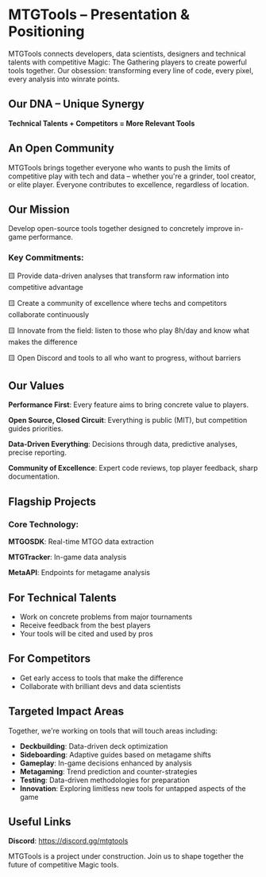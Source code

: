 # MTGTools – Presentation & Positioning

MTGTools connects developers, data scientists, designers and technical talents with competitive Magic: The Gathering players to create powerful tools together. 
Our obsession: transforming every line of code, every pixel, every analysis into winrate points.

## Our DNA – Unique Synergy

**Technical Talents + Competitors = More Relevant Tools**

## An Open Community

MTGTools brings together everyone who wants to push the limits of competitive play with tech and data – whether you're a grinder, tool creator, or elite player. Everyone contributes to excellence, regardless of location.

## Our Mission

Develop open-source tools together designed to concretely improve in-game performance.

### Key Commitments:

🟨 Provide data-driven analyses that transform raw information into competitive advantage

🟨 Create a community of excellence where techs and competitors collaborate continuously

🟨 Innovate from the field: listen to those who play 8h/day and know what makes the difference

🟨 Open Discord and tools to all who want to progress, without barriers

## Our Values

**Performance First**: Every feature aims to bring concrete value to players.

**Open Source, Closed Circuit**: Everything is public (MIT), but competition guides priorities.

**Data-Driven Everything**: Decisions through data, predictive analyses, precise reporting.

**Community of Excellence**: Expert code reviews, top player feedback, sharp documentation.

## Flagship Projects

### Core Technology:

**MTGOSDK**: Real-time MTGO data extraction

**MTGTracker**: In-game data analysis

**MetaAPI**: Endpoints for metagame analysis

## For Technical Talents

- Work on concrete problems from major tournaments
- Receive feedback from the best players
- Your tools will be cited and used by pros

## For Competitors

- Get early access to tools that make the difference
- Collaborate with brilliant devs and data scientists

## Targeted Impact Areas

Together, we're working on tools that will touch areas including:

- **Deckbuilding**: Data-driven deck optimization
- **Sideboarding**: Adaptive guides based on metagame shifts
- **Gameplay**: In-game decisions enhanced by analysis
- **Metagaming**: Trend prediction and counter-strategies
- **Testing**: Data-driven methodologies for preparation
- **Innovation**: Exploring limitless new tools for untapped aspects of the game

## Useful Links

**Discord**: https://discord.gg/mtgtools

MTGTools is a project under construction. Join us to shape together the future of competitive Magic tools.
